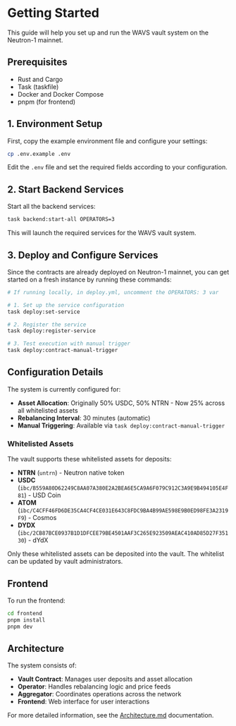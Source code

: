 # Getting Started

This guide will help you set up and run the WAVS vault system on the Neutron-1 mainnet.

## Prerequisites

- Rust and Cargo
- Task (taskfile)
- Docker and Docker Compose
- pnpm (for frontend)

## 1. Environment Setup

First, copy the example environment file and configure your settings:

```bash
cp .env.example .env
```

Edit the `.env` file and set the required fields according to your configuration.

## 2. Start Backend Services

Start all the backend services:

```bash
task backend:start-all OPERATORS=3
```

This will launch the required services for the WAVS vault system.

## 3. Deploy and Configure Services

Since the contracts are already deployed on Neutron-1 mainnet, you can get started on a fresh instance by running these commands:

```bash
# If running locally, in deploy.yml, uncomment the OPERATORS: 3 var

# 1. Set up the service configuration
task deploy:set-service

# 2. Register the service
task deploy:register-service

# 3. Test execution with manual trigger
task deploy:contract-manual-trigger
```

## Configuration Details

The system is currently configured for:
- **Asset Allocation**: Originally 50% USDC, 50% NTRN - Now 25% across all whitelisted assets
- **Rebalancing Interval**: 30 minutes (automatic)
- **Manual Triggering**: Available via `task deploy:contract-manual-trigger`

### Whitelisted Assets

The vault supports these whitelisted assets for deposits:
- **NTRN** (`untrn`) - Neutron native token
- **USDC** (`ibc/B559A80D62249C8AA07A380E2A2BEA6E5CA9A6F079C912C3A9E9B494105E4F81`) - USD Coin
- **ATOM** (`ibc/C4CFF46FD6DE35CA4CF4CE031E643C8FDC9BA4B99AE598E9B0ED98FE3A2319F9`) - Cosmos
- **DYDX** (`ibc/2CB87BCE0937B1D1DFCEE79BE4501AAF3C265E923509AEAC410AD85D27F35130`) - dYdX

Only these whitelisted assets can be deposited into the vault. The whitelist can be updated by vault administrators.

## Frontend

To run the frontend:

```bash
cd frontend
pnpm install
pnpm dev
```

## Architecture

The system consists of:
- **Vault Contract**: Manages user deposits and asset allocation
- **Operator**: Handles rebalancing logic and price feeds
- **Aggregator**: Coordinates operations across the network
- **Frontend**: Web interface for user interactions

For more detailed information, see the [Architecture.md](Architecture.md) documentation.